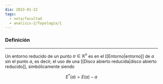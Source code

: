 ```yaml
---
dia: 2023-01-22
tags:
  - nota/facultad
  - analisis-2/Topología/1
---
```

### Definición
---
Un entorno reducido de un punto $a \in \mathbb{R}^n$ es en el [[Entorno|entorno]] de $a$ sin el punto $a$, es decir, el uso de una [[Disco abierto reducida|disco abierto reducido]], simbólicamente siendo

$$ E^*(a) = E(a) - {a} $$